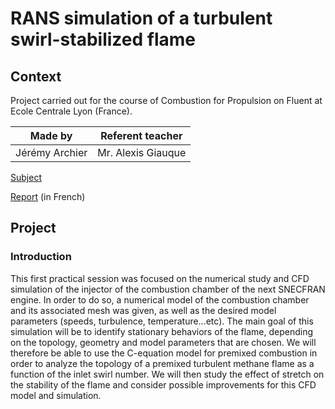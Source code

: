 # RANS simulation of a turbulent swirl-stabilized flame
## Context
Project carried out for the course of Combustion for Propulsion on Fluent at Ecole Centrale Lyon (France).

| Made by | Referent teacher | 
| ------------- |:-------------:|
| Jérémy Archier | Mr. Alexis Giauque |

[Subject](RANS-simulation-of-a-turbulent-swirl-stabilized-flame/Report/Report_CombustionForPropulsion_PracticalSession1_Archier_Bourakkadi.pdf)

[Report](Report/Rapport_MNM_2.pdf) (in French)


## Project
### Introduction
This first practical session was focused on the numerical study and CFD simulation of the injector of the combustion chamber of the next SNECFRAN engine. In order to do so, a numerical model of the combustion chamber and its associated mesh was given, as well as the desired model parameters (speeds, turbulence, temperature…etc). The main goal of this simulation will be to identify stationary behaviors of the flame, depending on the topology, geometry and model parameters that are chosen. We will therefore be able to use the C-equation model for premixed combustion in order to analyze the topology of a premixed turbulent methane flame as a function of the inlet swirl number. We will then study the effect of stretch on the stability of the flame and consider possible improvements for this CFD model and simulation.
